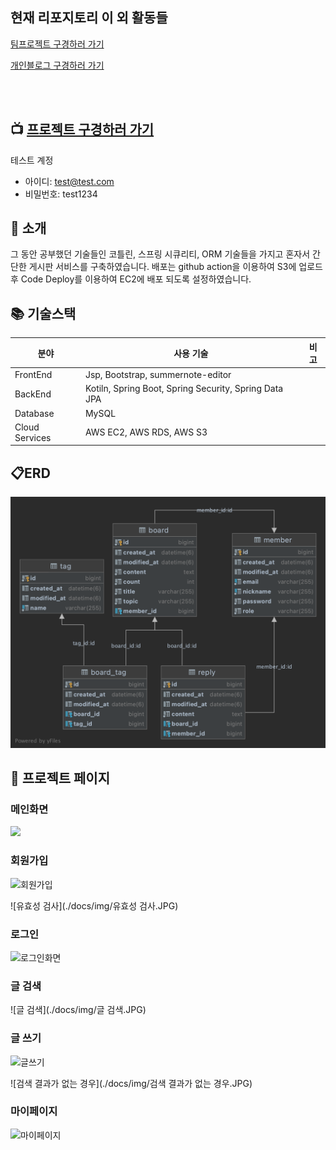 ## 현재 리포지토리 이 외 활동들

[팀프로젝트 구경하러 가기](https://github.com/Chanqun-Co/carsharing)

[개인블로그 구경하러 가기](https://github.com/kimzerovirus/kimzerovirus.github.io)

<br/>

<br/>

## 📺 [프로젝트 구경하러 가기](http://ec2-3-36-35-135.ap-northeast-2.compute.amazonaws.com/)

테스트 계정

- 아이디: test@test.com
- 비밀번호: test1234

## 🔖 소개

그 동안 공부했던 기술들인 코틀린, 스프링 시큐리티, ORM 기술들을 가지고 혼자서 간단한 게시판 서비스를 구축하였습니다. 배포는 github action을 이용하여 S3에 업로드 후 Code Deploy를 이용하여 EC2에 배포 되도록 설정하였습니다.

## 📚 기술스택

| 분야           | 사용 기술                       | 비고 |
| -------------- | ------------------------------- | ---- |
| FrontEnd       | Jsp, Bootstrap, summernote-editor               |      |
| BackEnd        | Kotiln, Spring Boot, Spring Security, Spring Data JPA    |      |
| Database       | MySQL							             |      |
| Cloud Services | AWS EC2, AWS RDS, AWS S3 			 |      |
## 📋ERD

![](docs/imgs/table-erd.png)

## 📄 프로젝트 페이지

### 메인화면

![](docs/imgs/메인화면.jpeg)

### 회원가입

![회원가입](docs/imgs/회원가입.JPG)

![유효성 검사](./docs/img/유효성 검사.JPG)

### 로그인

![로그인화면](docs/imgs/로그인화면.JPG)

### 글 검색

![글 검색](./docs/img/글 검색.JPG)

### 글 쓰기

![글쓰기](docs/imgs/글쓰기.JPG)

![검색 결과가 없는 경우](./docs/img/검색 결과가 없는 경우.JPG)

### 마이페이지

![마이페이지](docs/imgs/마이페이지.JPG)